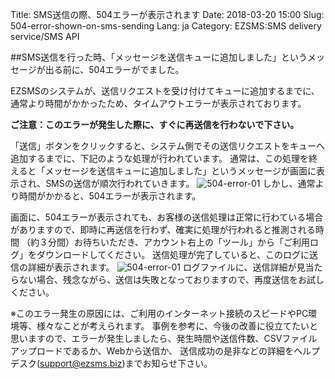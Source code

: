 Title: SMS送信の際、504エラーが表示されます
Date: 2018-03-20 15:00
Slug: 504-error-shown-on-sms-sending
Lang: ja
Category: EZSMS:SMS delivery service/SMS API

##SMS送信を行った時、「メッセージを送信キューに追加しました」というメッセージが出る前に、504エラーがでました。

EZSMSのシステムが、送信リクエストを受け付けてキューに追加するまでに、通常より時間がかかったため、タイムアウトエラーが表示されております。

**ご注意：このエラーが発生した際に、すぐに再送信を行わないで下さい。**

「送信」ボタンをクリックすると、システム側でその送信リクエストをキューへ追加するまでに、下記のような処理が行われています。
通常は、この処理を終えると「メッセージを送信キューに追加しました」というメッセージが画面に表示され、SMSの送信が順次行われていきます。
![504-error-01](images/504-error-01.png)
しかし、通常より時間がかかると、504エラーが表示されます。

画面に、504エラーが表示されても、お客様の送信処理は正常に行わている場合がありますので、即時に再送信を行わず、確実に処理が行われると推測される時間
（約３分間）お待ちいただき、アカウント右上の「ツール」から「ご利用ログ」をダウンロードしてください。
送信処理が完了していると、このログに送信の詳細が表示されます。
![504-error-01](images/504-error-02.png)
ログファイルに、送信詳細が見当たらない場合、残念ながら、送信は失敗となっておりますので、再度送信をお試しください。

※このエラー発生の原因には、ご利用のインターネット接続のスピードやPC環境等、様々なことが考えられます。
事例を参考に、今後の改善に役立てたいと思いますので、エラーが発生しましたら、発生時間や送信件数、CSVファイルアップロードであるか、Webから送信か、
送信成功の是非などの詳細をヘルプデスク(support@ezsms.biz)までお知らせ下さい。
